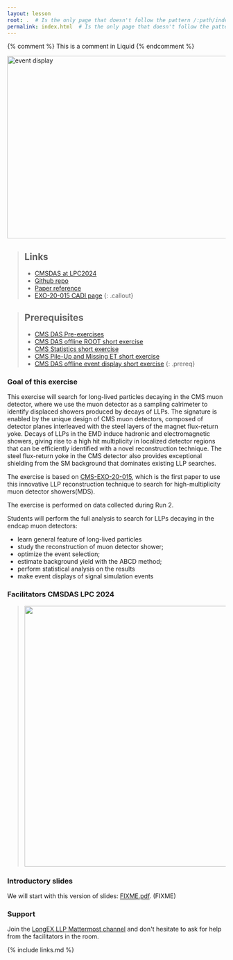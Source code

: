 ```yaml
---
layout: lesson
root: .  # Is the only page that doesn't follow the pattern /:path/index.html
permalink: index.html  # Is the only page that doesn't follow the pattern /:path/index.html
---
```


<!-- this is an html comment -->

{% comment %} This is a comment in Liquid {% endcomment %}

<a href="{{ page.root }}/fig/CMS-EXO-20-015_Figure-aux_004-a.png">
  <img src="{{ page.root }}/fig/CMS-EXO-20-015_Figure-aux_004-a.png" alt="event display" height=420 width=600 />
</a>

> ## Links
> * [CMSDAS at LPC2024](https://indico.cern.ch/event/1333922/)
> * [Github repo](https://github.com/Christinaw97/MDS_CMSDAS/tree/2024)
> * [Paper reference](https://cms-results.web.cern.ch/cms-results/public-results/publications/EXO-20-015/index.html)
> * [EXO-20-015 CADI page](https://cms.cern.ch/iCMS/analysisadmin/cadilines?id=2391&ancode=EXO-20-015&tp=an&line=EXO-20-015)
{: .callout}

> ## Prerequisites
>
> * [CMS DAS Pre-exercises](https://fnallpc.github.io/cms-das-pre-exercises/) 
> * [CMS DAS offline ROOT short exercise](https://cmsdas.github.io/root-short-exercise/)
> * [CMS Statistics short exercise](https://fnallpc.github.io/statistics-das/)
> * [CMS Pile-Up and Missing ET short exercise]()
> * [CMS DAS offline event display short exercise](https://twiki.cern.ch/twiki/bin/view/CMS/SWGuideCMSDataAnalysisSchoolLPC2024VisualizationExercise)
{: .prereq}


### Goal of this exercise

This exercise will search for long-lived particles decaying in the CMS muon detector, where we use the muon detector as a sampling calrimeter to identify displaced showers produced by decays of LLPs. 
The signature is enabled by the unique design of CMS muon detectors, composed of detector planes interleaved with the steel layers of the magnet flux-return yoke. Decays of LLPs in the EMD induce hadronic and electromagnetic showers, giving rise to a high hit multiplicity in localized detector regions that can be efficiently identified with a novel reconstruction technique. The steel flux-return yoke in the CMS detector also provides exceptional shielding from the SM background that dominates existing LLP searches. 

The exercise is based on [CMS-EXO-20-015](https://cms-results.web.cern.ch/cms-results/public-results/publications/EXO-20-015/index.html), which is the first paper to use this innovative LLP reconstruction technique to search for high-multiplicity muon detector showers(MDS).

The exercise is performed on data collected during Run 2. 

Students will perform the full analysis to search for LLPs decaying in the endcap muon detectors:
 * learn general feature of long-lived particles
 * study the reconstruction of muon detector shower;
 * optimize the event selection;
 * estimate background yield with the ABCD method;
 * perform statistical analysis on the results
 * make event displays of signal simulation events

### Facilitators CMSDAS LPC 2024
> <img src="fig/ficilitators.png" alt="" style="width: 600px;"/>

<!--  * Martin Kwok (FNAL)
 * Christina Wang (Caltech)
 * Daniel Guerrero (FNAL)
 * Daniel Diaz (UCSD)
 * Michael Carrigan (OSU)
 * Pallabi Das (Princeton)	 -->

### Introductory slides

We will start with this version of slides: [FIXME.pdf](). (FIXME)

### Support

Join the [LongEX LLP Mattermost channel](https://mattermost.web.cern.ch/cmsdaslpc2024/channels/longexllp) and don't hesitate to ask for help from the facilitators in the room.


{% include links.md %}
